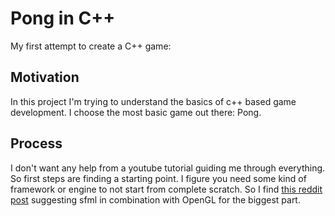 # Pong in C++
My first attempt to create a C++ game:

## Motivation
In this project I'm trying to understand the basics of c++ based game development. I choose the most basic game out there: Pong.

## Process
I don't want any help from a youtube tutorial guiding me through everything. So first steps are finding a starting point. I figure you need some kind of framework or engine to not start from complete scratch. So I find [this reddit post](https://www.reddit.com/r/gamedev/comments/20mgt7/c_game_engines/) suggesting sfml in combination with OpenGL for the biggest part.  
